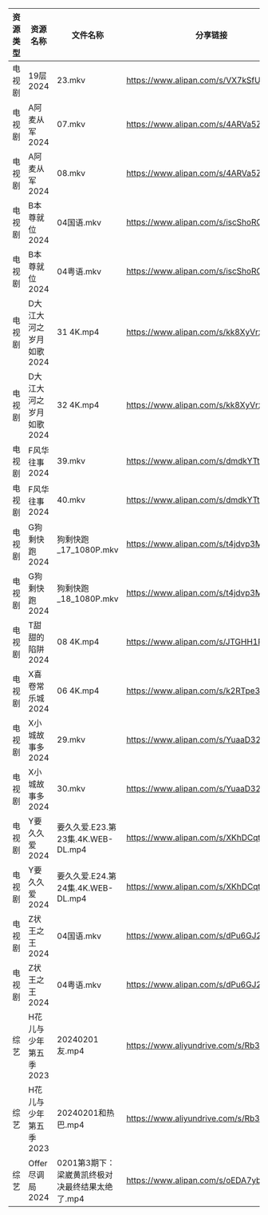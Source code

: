 | 资源类型 | 资源名称           | 文件名称                         | 分享链接                                      | 更新时间                |
| ---- | -------------- | ---------------------------- | ----------------------------------------- | ------------------- |
| 电视剧  | 19层2024        | 23.mkv                       | https://www.alipan.com/s/VX7kSfUrC77      | 2024-02-02 00:05:04 |
| 电视剧  | A阿麦从军2024      | 07.mkv                       | https://www.alipan.com/s/4ARVa5ZUxrv      | 2024-02-02 00:05:06 |
| 电视剧  | A阿麦从军2024      | 08.mkv                       | https://www.alipan.com/s/4ARVa5ZUxrv      | 2024-02-02 00:05:06 |
| 电视剧  | B本尊就位2024      | 04国语.mkv                     | https://www.alipan.com/s/iscShoRGDMu      | 2024-02-02 00:05:09 |
| 电视剧  | B本尊就位2024      | 04粤语.mkv                     | https://www.alipan.com/s/iscShoRGDMu      | 2024-02-02 00:05:09 |
| 电视剧  | D大江大河之岁月如歌2024 | 31 4K.mp4                    | https://www.alipan.com/s/kk8XyVrxQx8      | 2024-02-02 00:05:12 |
| 电视剧  | D大江大河之岁月如歌2024 | 32 4K.mp4                    | https://www.alipan.com/s/kk8XyVrxQx8      | 2024-02-02 00:05:12 |
| 电视剧  | F风华往事2024      | 39.mkv                       | https://www.alipan.com/s/dmdkYTtDwPZ      | 2024-02-02 00:05:17 |
| 电视剧  | F风华往事2024      | 40.mkv                       | https://www.alipan.com/s/dmdkYTtDwPZ      | 2024-02-02 00:05:17 |
| 电视剧  | G狗剩快跑2024      | 狗剩快跑_17_1080P.mkv            | https://www.alipan.com/s/t4jdvp3MKp5      | 2024-02-02 00:05:20 |
| 电视剧  | G狗剩快跑2024      | 狗剩快跑_18_1080P.mkv            | https://www.alipan.com/s/t4jdvp3MKp5      | 2024-02-02 00:05:20 |
| 电视剧  | T甜甜的陷阱2024     | 08 4K.mp4                    | https://www.alipan.com/s/JTGHH1RF4yq      | 2024-02-02 00:05:34 |
| 电视剧  | X喜卷常乐城2024     | 06 4K.mp4                    | https://www.alipan.com/s/k2RTpe3eHMC      | 2024-02-02 00:05:38 |
| 电视剧  | X小城故事多2024     | 29.mkv                       | https://www.alipan.com/s/YuaaD324rdg      | 2024-02-02 00:05:41 |
| 电视剧  | X小城故事多2024     | 30.mkv                       | https://www.alipan.com/s/YuaaD324rdg      | 2024-02-02 00:05:41 |
| 电视剧  | Y要久久爱2024      | 要久久爱.E23.第23集.4K.WEB-DL.mp4  | https://www.alipan.com/s/XKhDCqtFDft      | 2024-02-02 00:05:44 |
| 电视剧  | Y要久久爱2024      | 要久久爱.E24.第24集.4K.WEB-DL.mp4  | https://www.alipan.com/s/XKhDCqtFDft      | 2024-02-02 00:05:44 |
| 电视剧  | Z状王之王2024      | 04国语.mkv                     | https://www.alipan.com/s/dPu6GJ2JtTC      | 2024-02-02 00:05:47 |
| 电视剧  | Z状王之王2024      | 04粤语.mkv                     | https://www.alipan.com/s/dPu6GJ2JtTC      | 2024-02-02 00:05:46 |
| 综艺   | H花儿与少年第五季2023  | 20240201友.mp4                | https://www.aliyundrive.com/s/Rb3k2hgSjHJ | 2024-02-02 00:06:03 |
| 综艺   | H花儿与少年第五季2023  | 20240201和热巴.mp4              | https://www.aliyundrive.com/s/Rb3k2hgSjHJ | 2024-02-02 00:06:02 |
| 综艺   | Offer尽调局2024   | 0201第3期下：梁崴黄凯终极对决最终结果太绝了.mp4 | https://www.alipan.com/s/oEDA7ybXk4e      | 2024-02-02 00:06:28 |

